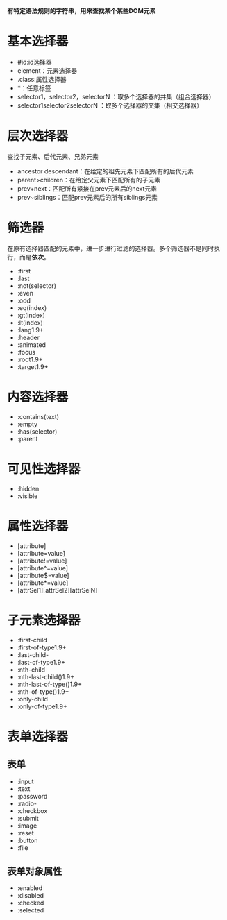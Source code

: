 **有特定语法规则的字符串，用来查找某个某些DOM元素**
# 基本选择器
- #id:id选择器
- element：元素选择器
- .class:属性选择器
- *：任意标签
- selector1，selector2，selectorN ：取多个选择器的并集（组合选择器）
- selector1selector2selectorN ：取多个选择器的交集（相交选择器）
# 层次选择器
查找子元素、后代元素、兄弟元素
- ancestor descendant：在给定的祖先元素下匹配所有的后代元素
- parent>children：在给定父元素下匹配所有的子元素
- prev+next：匹配所有紧接在prev元素后的next元素
- prev~siblings：匹配prev元素后的所有siblings元素
# 筛选器
在原有选择器匹配的元素中，进一步进行过滤的选择器。多个筛选器不是同时执行，而是**依次**。

- :first
- :last
- :not(selector)
- :even
- :odd
- :eq(index)
- :gt(index)
- :lt(index)
- :lang1.9+
- :header
- :animated
- :focus
- :root1.9+
- :target1.9+

# 内容选择器
- :contains(text)
- :empty
- :has(selector)
- :parent

# 可见性选择器
- :hidden
- :visible
# 属性选择器
- [attribute]
- [attribute=value]
- [attribute!=value]
- [attribute^=value]
- [attribute$=value]
- [attribute*=value]
- [attrSel1][attrSel2][attrSelN]
# 子元素选择器
- :first-child
- :first-of-type1.9+
- :last-child- 
- :last-of-type1.9+
- :nth-child
- :nth-last-child()1.9+
- :nth-last-of-type()1.9+
- :nth-of-type()1.9+
- :only-child
- :only-of-type1.9+
# 表单选择器
## 表单
- :input
- :text
- :password
- :radio- 
- :checkbox
- :submit
- :image
- :reset
- :button
- :file
## 表单对象属性
- :enabled
- :disabled
- :checked
- :selected